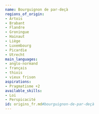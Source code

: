 ```yaml
---
name: Bourguignon de par-deçà
regions_of_origin:
- Artois
- Brabant
- Flandre
- Groningue
- Hainaut
- Liège
- Luxembourg
- Picardie
- Utrecht
main_languages:
- anglo-normand
- français
- thiois
- vieux frison
aspirations:
- Pragmatisme +2
available_skills:
- Loi
- Perspicacité
id: origins_fr.md#bourguignon-de-par-deçà
---
```


